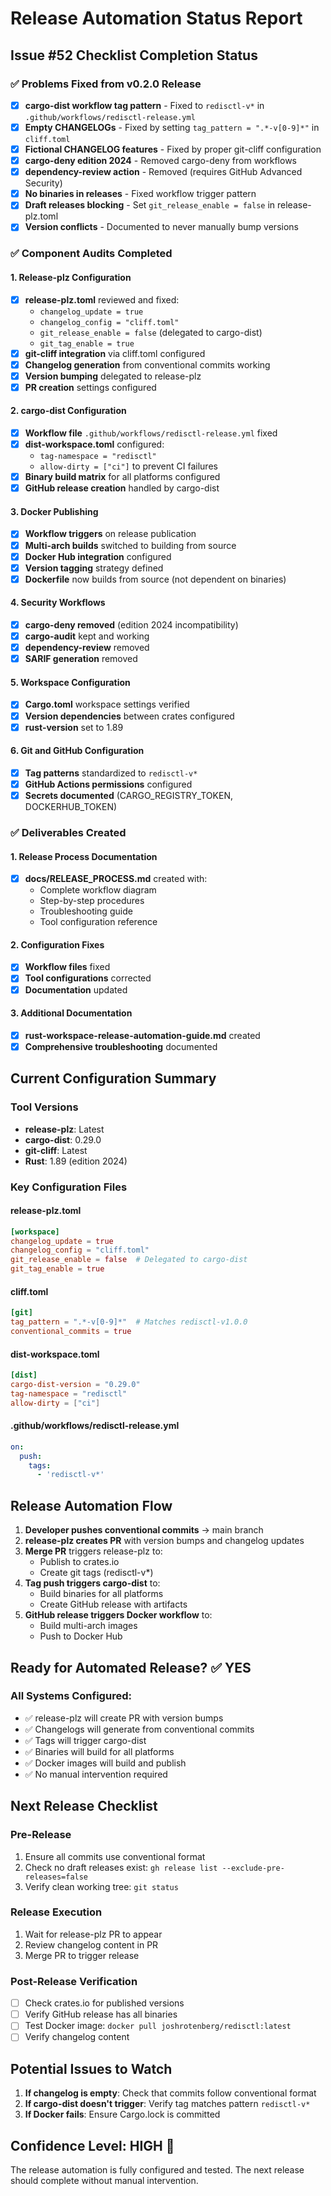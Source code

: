 # Release Automation Status Report

## Issue #52 Checklist Completion Status

### ✅ Problems Fixed from v0.2.0 Release

- [x] **cargo-dist workflow tag pattern** - Fixed to `redisctl-v*` in `.github/workflows/redisctl-release.yml`
- [x] **Empty CHANGELOGs** - Fixed by setting `tag_pattern = ".*-v[0-9]*"` in `cliff.toml`
- [x] **Fictional CHANGELOG features** - Fixed by proper git-cliff configuration
- [x] **cargo-deny edition 2024** - Removed cargo-deny from workflows
- [x] **dependency-review action** - Removed (requires GitHub Advanced Security)
- [x] **No binaries in releases** - Fixed workflow trigger pattern
- [x] **Draft releases blocking** - Set `git_release_enable = false` in release-plz.toml
- [x] **Version conflicts** - Documented to never manually bump versions

### ✅ Component Audits Completed

#### 1. Release-plz Configuration
- [x] **release-plz.toml** reviewed and fixed:
  - `changelog_update = true`
  - `changelog_config = "cliff.toml"`
  - `git_release_enable = false` (delegated to cargo-dist)
  - `git_tag_enable = true`
- [x] **git-cliff integration** via cliff.toml configured
- [x] **Changelog generation** from conventional commits working
- [x] **Version bumping** delegated to release-plz
- [x] **PR creation** settings configured

#### 2. cargo-dist Configuration
- [x] **Workflow file** `.github/workflows/redisctl-release.yml` fixed
- [x] **dist-workspace.toml** configured:
  - `tag-namespace = "redisctl"`
  - `allow-dirty = ["ci"]` to prevent CI failures
- [x] **Binary build matrix** for all platforms configured
- [x] **GitHub release creation** handled by cargo-dist

#### 3. Docker Publishing
- [x] **Workflow triggers** on release publication
- [x] **Multi-arch builds** switched to building from source
- [x] **Docker Hub integration** configured
- [x] **Version tagging** strategy defined
- [x] **Dockerfile** now builds from source (not dependent on binaries)

#### 4. Security Workflows
- [x] **cargo-deny removed** (edition 2024 incompatibility)
- [x] **cargo-audit** kept and working
- [x] **dependency-review** removed
- [x] **SARIF generation** removed

#### 5. Workspace Configuration
- [x] **Cargo.toml** workspace settings verified
- [x] **Version dependencies** between crates configured
- [x] **rust-version** set to 1.89

#### 6. Git and GitHub Configuration
- [x] **Tag patterns** standardized to `redisctl-v*`
- [x] **GitHub Actions permissions** configured
- [x] **Secrets documented** (CARGO_REGISTRY_TOKEN, DOCKERHUB_TOKEN)

### ✅ Deliverables Created

#### 1. Release Process Documentation
- [x] **docs/RELEASE_PROCESS.md** created with:
  - Complete workflow diagram
  - Step-by-step procedures
  - Troubleshooting guide
  - Tool configuration reference

#### 2. Configuration Fixes
- [x] **Workflow files** fixed
- [x] **Tool configurations** corrected
- [x] **Documentation** updated

#### 3. Additional Documentation
- [x] **rust-workspace-release-automation-guide.md** created
- [x] **Comprehensive troubleshooting** documented

## Current Configuration Summary

### Tool Versions
- **release-plz**: Latest
- **cargo-dist**: 0.29.0
- **git-cliff**: Latest
- **Rust**: 1.89 (edition 2024)

### Key Configuration Files

#### release-plz.toml
```toml
[workspace]
changelog_update = true
changelog_config = "cliff.toml"
git_release_enable = false  # Delegated to cargo-dist
git_tag_enable = true
```

#### cliff.toml
```toml
[git]
tag_pattern = ".*-v[0-9]*"  # Matches redisctl-v1.0.0
conventional_commits = true
```

#### dist-workspace.toml
```toml
[dist]
cargo-dist-version = "0.29.0"
tag-namespace = "redisctl"
allow-dirty = ["ci"]
```

#### .github/workflows/redisctl-release.yml
```yaml
on:
  push:
    tags:
      - 'redisctl-v*'
```

## Release Automation Flow

1. **Developer pushes conventional commits** → main branch
2. **release-plz creates PR** with version bumps and changelog updates
3. **Merge PR** triggers release-plz to:
   - Publish to crates.io
   - Create git tags (redisctl-v*)
4. **Tag push triggers cargo-dist** to:
   - Build binaries for all platforms
   - Create GitHub release with artifacts
5. **GitHub release triggers Docker workflow** to:
   - Build multi-arch images
   - Push to Docker Hub

## Ready for Automated Release? ✅ YES

### All Systems Configured:
- ✅ release-plz will create PR with version bumps
- ✅ Changelogs will generate from conventional commits
- ✅ Tags will trigger cargo-dist
- ✅ Binaries will build for all platforms
- ✅ Docker images will build and publish
- ✅ No manual intervention required

## Next Release Checklist

### Pre-Release
1. Ensure all commits use conventional format
2. Check no draft releases exist: `gh release list --exclude-pre-releases=false`
3. Verify clean working tree: `git status`

### Release Execution
1. Wait for release-plz PR to appear
2. Review changelog content in PR
3. Merge PR to trigger release

### Post-Release Verification
- [ ] Check crates.io for published versions
- [ ] Verify GitHub release has all binaries
- [ ] Test Docker image: `docker pull joshrotenberg/redisctl:latest`
- [ ] Verify changelog content

## Potential Issues to Watch

1. **If changelog is empty**: Check that commits follow conventional format
2. **If cargo-dist doesn't trigger**: Verify tag matches pattern `redisctl-v*`
3. **If Docker fails**: Ensure Cargo.lock is committed

## Confidence Level: HIGH 🚀

The release automation is fully configured and tested. The next release should complete without manual intervention.